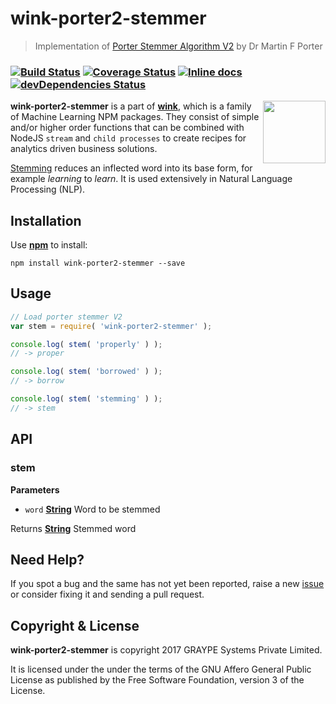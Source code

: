 # wink-porter2-stemmer

> Implementation of [Porter Stemmer Algorithm V2](https://snowballstem.org/algorithms/english/stemmer.html) by Dr Martin F Porter

### [![Build Status](https://api.travis-ci.org/decisively/wink-porter2-stemmer.svg?branch=master)](https://travis-ci.org/decisively/wink-porter2-stemmer) [![Coverage Status](https://coveralls.io/repos/github/decisively/wink-porter2-stemmer/badge.svg?branch=master)](https://coveralls.io/github/decisively/wink-porter2-stemmer?branch=master) [![Inline docs](http://inch-ci.org/github/decisively/wink-porter2-stemmer.svg?branch=master)](http://inch-ci.org/github/decisively/wink-porter2-stemmer) [![devDependencies Status](https://david-dm.org/decisively/wink-porter2-stemmer/dev-status.svg)](https://david-dm.org/decisively/wink-porter2-stemmer?type=dev)

<img align="right" src="https://decisively.github.io/wink-logos/logo-title.png" width="100px" >

**wink-porter2-stemmer** is a part of **[wink](https://www.npmjs.com/~sanjaya)**, which is a family of Machine Learning NPM packages. They consist of simple and/or higher order functions that can be combined with NodeJS `stream` and `child processes` to create recipes for analytics driven business solutions.

[Stemming](https://en.wikipedia.org/wiki/Stemming) reduces an inflected word into its base form, for example _learning_ to _learn_. It is used extensively in Natural Language Processing (NLP).

## Installation

Use **[npm](https://www.npmjs.com/package/wink-porter2-stemmer)** to install:

    npm install wink-porter2-stemmer --save

## Usage

```javascript
// Load porter stemmer V2
var stem = require( 'wink-porter2-stemmer' );

console.log( stem( 'properly' ) );
// -> proper

console.log( stem( 'borrowed' ) );
// -> borrow

console.log( stem( 'stemming' ) );
// -> stem
```

## API

<!-- Generated by documentation.js. Update this documentation by updating the source code. -->

### stem

**Parameters**

-   `word` **[String](https://developer.mozilla.org/en-US/docs/Web/JavaScript/Reference/Global_Objects/String)** Word to be stemmed

Returns **[String](https://developer.mozilla.org/en-US/docs/Web/JavaScript/Reference/Global_Objects/String)** Stemmed word

## Need Help?

If you spot a bug and the same has not yet been reported, raise a new [issue](https://github.com/decisively/wink-porter2-stemmer/issues) or consider fixing it and sending a pull request.

## Copyright & License

**wink-porter2-stemmer** is copyright 2017 GRAYPE Systems Private Limited.

It is licensed under the under the terms of the GNU Affero General Public License as published by the Free
Software Foundation, version 3 of the License.
